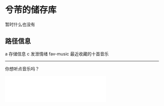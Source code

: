 # 兮芾的储存库

暂时什么也没有  

## 路径信息
a 存储信息
c 发泄情绪
fav-music 最近收藏的十首音乐

---

<div id="music_bar">
<p>你想听点音乐吗？</p>
<iframe frameborder="no" border="0" marginwidth="0" marginheight="0" width=330 height=86 src="//music.163.com/outchain/player?type=2&id=28921675&auto=1&height=66"></iframe>
</div>
